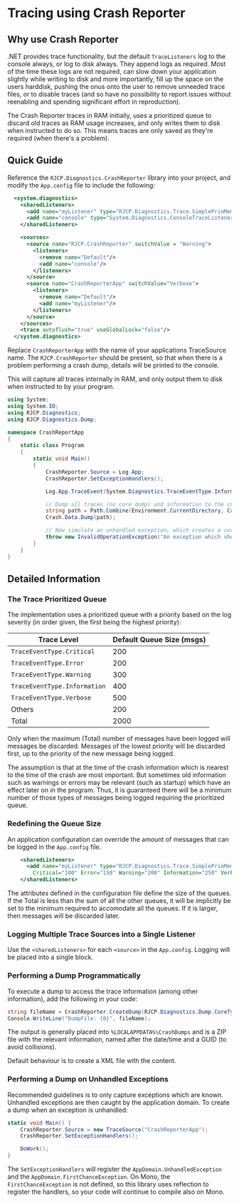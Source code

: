 # Tracing using Crash Reporter

## Why use Crash Reporter

.NET provides trace functionality, but the default `TraceListeners` log to the
console always, or log to disk always. They append logs as required. Most of the
time these logs are not required, can slow down your application slightly while
writing to disk and more importantly, fill up the space on the users harddisk,
pushing the onus onto the user to remove unneeded trace files, or to disable
traces (and so have no possibility to report issues without reenabling and
spending significant effort in reproduction).

The Crash Reporter traces in RAM initially, uses a prioritized queue to discard
old traces as RAM usage increases, and only writes them to disk when instructed
to do so. This means traces are only saved as they're required (when there's a
problem).

## Quick Guide

Reference the `RJCP.Diagnostics.CrashReporter` library into your project, and
modify the `App.config` file to include the following:

```xml
  <system.diagnostics>
    <sharedListeners>
      <add name="myListener" type="RJCP.Diagnostics.Trace.SimplePrioMemoryTraceListener, RJCP.Diagnostics.CrashReporter"/>
      <add name="console" type="System.Diagnostics.ConsoleTraceListener"/>
    </sharedListeners>

    <sources>
      <source name="RJCP.CrashReporter" switchValue = "Warning">
        <listeners>
          <remove name="Default"/>
          <add name="console"/>
        </listeners>
      </source>
      <source name="CrashReporterApp" switchValue="Verbose">
        <listeners>
          <remove name="Default"/>
          <add name="myListener"/>
        </listeners>
      </source>
    </sources>
    <trace autoflush="true" useGlobalLock="false"/>
  </system.diagnostics>
```

Replace `CrashReporterApp` with the name of your applications TraceSource name.
The `RJCP.CrashReporter` should be present, so that when there is a problem
performing a crash dump, details will be printed to the console.

This will capture all traces internally in RAM, and only output them to disk
when instructed to by your program.

```csharp
using System;
using System.IO;
using RJCP.Diagnostics;
using RJCP.Diagnostics.Dump;

namespace CrashReportApp
{
    static class Program
    {
        static void Main()
        {
            CrashReporter.Source = Log.App;
            CrashReporter.SetExceptionHandlers();

            Log.App.TraceEvent(System.Diagnostics.TraceEventType.Information, 0, "Program Started");

            // Dump all traces (no core dump) and information to the current directory
            string path = Path.Combine(Environment.CurrentDirectory, Crash.Data.CrashDumpFactory.FileName);
            Crash.Data.Dump(path);

            // Now simulate an unhandled exception, which creates a core dump
            throw new InvalidOperationException("An exception which should cause a dump");
        }
    }
}
```

## Detailed Information

### The Trace Prioritized Queue

The implementation uses a prioritized queue with a priority based on the log
severity (in order given, the first being the highest priority):

| Trace Level                  | Default Queue Size (msgs) |
|------------------------------|---------------------------|
| `TraceEventType.Critical`    | 200                       |
| `TraceEventType.Error`       | 200                       |
| `TraceEventType.Warning`     | 300                       |
| `TraceEventType.Information` | 400                       |
| `TraceEventType.Verbose`     | 500                       |
| Others                       | 200                       |
| Total                        | 2000                      |

Only when the maximum (Total) number of messages have been logged will messages
be discarded. Messages of the lowest priority will be discarded first, up to the
priority of the new message being logged.

The assumption is that at the time of the crash information which is nearest to
the time of the crash are most important. But sometimes old information such as
warnings or errors may be relevant (such as startup) which have an effect later
on in the program. Thus, it is guaranteed there will be a minimum number of
those types of messages being logged requiring the prioritized queue.

### Redefining the Queue Size

An application configuration can override the amount of messages that can be
logged in the `App.config` file.

```xml
    <sharedListeners>
      <add name="myListener" type="RJCP.Diagnostics.Trace.SimplePrioMemoryTraceListener, RJCP.Diagnostics.CrashReporter"
        Critical="100" Error="150" Warning="200" Information="250" Verbose="300" Other="100" Total="1500"/>
    </sharedListeners>
```

The attributes defined in the configuration file define the size of the queues.
If the Total is less than the sum of all the other queues, it will be implicitly
be set to the minimum required to accomodate all the queues. If it is larger,
then messages will be discarded later.

### Logging Multiple Trace Sources into a Single Listener

Use the `<sharedListeners>` for each `<source>` in the `App.config`. Logging
will be placed into a single block.

### Performing a Dump Programmatically

To execute a dump to access the trace information (among other information), add
the following in your code:

```csharp
string fileName = CrashReporter.CreateDump(RJCP.Diagnostics.Dump.CoreType.None);
Console.WriteLine("DumpFile: {0}", fileName);
```

The output is generally placed into `%LOCALAPPDATA%\CrashDumps` and is a ZIP
file with the relevant information, named after the date/time and a GUID (to
avoid collisions).

Default behaviour is to create a XML file with the content.

### Performing a Dump on Unhandled Exceptions

Recommended guidelines is to only capture exceptions which are known. Unhandled
exceptions are then caught by the application domain. To create a dump when an
exception is unhandled:

```csharp
static void Main() {
    CrashReporter.Source = new TraceSource("CrashReporterApp");
    CrashReporter.SetExceptionHandlers();

    DoWork();
}
```

The `SetExceptionHandlers` will register the `AppDomain.UnhandledException` and
the `AppDomain.FirstChanceException`. On Mono, the `FirstChanceException` is not
defined, so this library uses reflection to register the handlers, so your code
will continue to compile also on Mono.